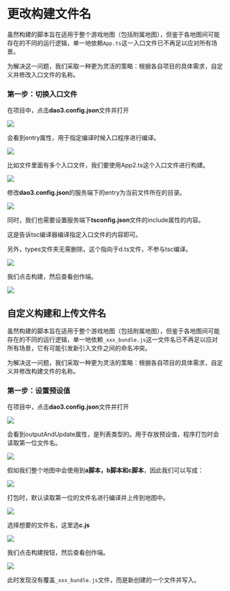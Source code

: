 # 更改构建文件名
虽然构建的脚本旨在适用于整个游戏地图（包括附属地图），但鉴于各地图间可能存在的不同的运行逻辑，单一地依赖`App.ts`这一入口文件已不再足以应对所有场景。

为解决这一问题，我们采取一种更为灵活的策略：根据各自项目的具体需求，自定义并修改入口文件的名称。

### 第一步：切换入口文件
在项目中，点击**dao3.config.json**文件并打开

![](/QQ_1721718378414.webp)

会看到entry属性，用于指定编译时候入口程序进行编译。

![](/buildFile1.webp)

比如文件里面有多个入口文件，我们要使用App2.ts这个入口文件进行构建。


![](/buildFile2.webp)

修改**dao3.config.json**的服务端下的entry为当前文件所在的目录。

![](/buildFile3.webp)

同时，我们也需要设置服务端下**tsconfig.json**文件的include属性的内容。

这是告诉tsc编译器编译指定入口文件的内容即可。

另外，types文件夹无需删除，这个指向于d.ts文件，不参与tsc编译。


![](/buildFile4.webp)

我们点击构建，然后查看创作端。


![](/buildFile5.webp)



## 自定义构建和上传文件名
虽然构建的脚本旨在适用于整个游戏地图（包括附属地图），但鉴于各地图间可能存在的不同的运行逻辑，单一地依赖`_xxx_bundle.js`这一文件名已不再足以应对所有场景，它有可能引发新引入文件之间的命名冲突。

为解决这一问题，我们采取一种更为灵活的策略：根据各自项目的具体需求，自定义并修改构建文件的名称。

### 第一步：设置预设值
在项目中，点击**dao3.config.json**文件并打开

![](/QQ_1721718378414.webp)

会看到outputAndUpdate属性，是列表类型的。用于存放预设值，程序打包时会读取第一位文件名。

![](/buildFile6.webp)

假如我们整个地图中会使用到**a脚本，b脚本和c脚本**，因此我们可以写成：


![](/buildFile7.webp)

打包时，默认读取第一位的文件名进行编译并上传到地图中。


![](/buildFile8.webp)

选择想要的文件名，这里选**c.js**


![](/buildFile9.webp)

我们点击构建按钮，然后查看创作端。


![](/buildFile10.webp)

此时发现没有覆盖`_xxx_bundle.js`文件，而是新创建的一个文件并写入。